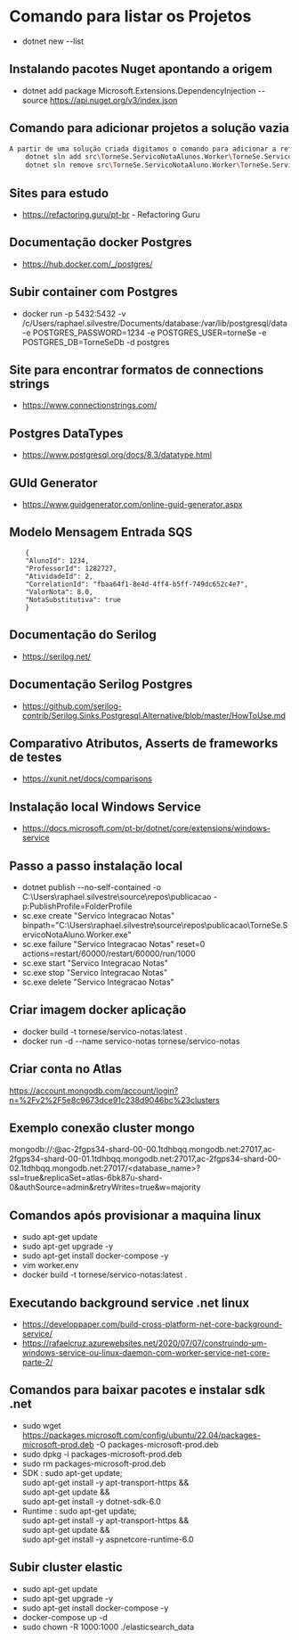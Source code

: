 # Comando para listar os Projetos
 - dotnet new --list

## Instalando pacotes Nuget apontando a origem
 - dotnet add package Microsoft.Extensions.DependencyInjection --source  https://api.nuget.org/v3/index.json

## Comando para adicionar projetos a solução vazia
``` bash
A partir de uma solução criada digitamos o comando para adicionar a referencia ao csproj dos projetos
    dotnet sln add src\TorneSe.ServicoNotaAlunos.Worker\TorneSe.ServicoNotaAlunos.Worker.csproj
    dotnet sln remove src\TorneSe.ServicoNotaAluno.Worker\TorneSe.ServicoNotaAluno.Worker.csproj  
 ```

 ## Sites para estudo
 - https://refactoring.guru/pt-br - Refactoring Guru


 ## Documentação docker Postgres
 - https://hub.docker.com/_/postgres/
 

 ## Subir container com Postgres
 - docker run -p 5432:5432 -v /c/Users/raphael.silvestre/Documents/database:/var/lib/postgresql/data -e POSTGRES_PASSWORD=1234 -e POSTGRES_USER=torneSe -e POSTGRES_DB=TorneSeDb -d postgres

 ## Site para encontrar formatos de connections strings
 - https://www.connectionstrings.com/

 ## Postgres DataTypes
- https://www.postgresql.org/docs/8.3/datatype.html

## GUId Generator
- https://www.guidgenerator.com/online-guid-generator.aspx

## Modelo Mensagem Entrada SQS
```
    {
    "AlunoId": 1234,
    "ProfessorId": 1282727,
    "AtividadeId": 2,
    "CorrelationId": "fbaa64f1-8e4d-4ff4-b5ff-749dc652c4e7",
    "ValorNota": 8.0,
    "NotaSubstitutiva": true
    }
```

## Documentação do Serilog
 - https://serilog.net/

## Documentação Serilog Postgres
 - https://github.com/serilog-contrib/Serilog.Sinks.Postgresql.Alternative/blob/master/HowToUse.md

## Comparativo Atributos, Asserts de frameworks de testes
 - https://xunit.net/docs/comparisons

## Instalação local Windows Service
- https://docs.microsoft.com/pt-br/dotnet/core/extensions/windows-service

## Passo a passo instalação local
- dotnet publish --no-self-contained -o C:\Users\raphael.silvestre\source\repos\publicacao -p:PublishProfile=FolderProfile
- sc.exe create "Servico Integracao Notas" binpath="C:\Users\raphael.silvestre\source\repos\publicacao\TorneSe.ServicoNotaAluno.Worker.exe"
- sc.exe failure "Servico Integracao Notas" reset=0 actions=restart/60000/restart/60000/run/1000
- sc.exe start "Servico Integracao Notas"
- sc.exe stop "Servico Integracao Notas"
- sc.exe delete "Servico Integracao Notas"

## Criar imagem docker aplicação
- docker build -t tornese/servico-notas:latest .
- docker run -d --name servico-notas tornese/servico-notas

## Criar conta no Atlas
https://account.mongodb.com/account/login?n=%2Fv2%2F5e8c9673dce91c238d9046bc%23clusters

## Exemplo conexão cluster mongo
mongodb://<user>:<password>@ac-2fgps34-shard-00-00.1tdhbqq.mongodb.net:27017,ac-2fgps34-shard-00-01.1tdhbqq.mongodb.net:27017,ac-2fgps34-shard-00-02.1tdhbqq.mongodb.net:27017/<database_name>?ssl=true&replicaSet=atlas-6bk87u-shard-0&authSource=admin&retryWrites=true&w=majority

## Comandos após provisionar a maquina linux
- sudo apt-get update
- sudo apt-get upgrade -y
- sudo apt-get install docker-compose -y
- vim worker.env
- docker build -t tornese/servico-notas:latest .

## Executando background service .net linux 
- https://developpaper.com/build-cross-platform-net-core-background-service/
- https://rafaelcruz.azurewebsites.net/2020/07/07/construindo-um-windows-service-ou-linux-daemon-com-worker-service-net-core-parte-2/

## Comandos para baixar pacotes e instalar sdk .net
- sudo wget https://packages.microsoft.com/config/ubuntu/22.04/packages-microsoft-prod.deb -O packages-microsoft-prod.deb
- sudo dpkg -i packages-microsoft-prod.deb
- sudo rm packages-microsoft-prod.deb
- SDK : sudo apt-get update; \
  sudo apt-get install -y apt-transport-https && \
  sudo apt-get update && \
  sudo apt-get install -y dotnet-sdk-6.0
- Runtime : sudo apt-get update; \
  sudo apt-get install -y apt-transport-https && \
  sudo apt-get update && \
  sudo apt-get install -y aspnetcore-runtime-6.0

## Subir cluster elastic
- sudo apt-get update
- sudo apt-get upgrade -y
- sudo apt-get install docker-compose -y
- docker-compose up -d
- sudo chown -R 1000:1000 ./elasticsearch_data